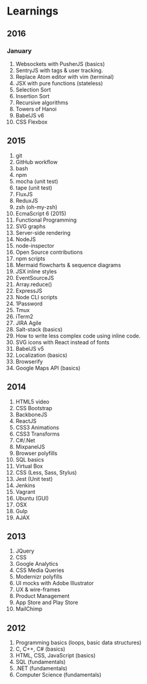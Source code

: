 # Learnings

## 2016

### January

1. Websockets with PusherJS (basics)
1. SentryJS with tags & user tracking.
1. Replace Atom editor with vim (terminal)
1. JSX with pure functions (stateless)
1. Selection Sort
1. Insertion Sort
1. Recursive algorithms
1. Towers of Hanoi
1. BabelJS v6
1. CSS Flexbox

## 2015

1. git
1. GitHub workflow
1. bash
1. npm
1. mocha (unit test)
1. tape (unit test)
1. FluxJS
1. ReduxJS
1. zsh (oh-my-zsh)
1. EcmaScript 6 (2015)
1. Functional Programming
1. SVG graphs
1. Server-side rendering
1. NodeJS
1. node-inspector
1. Open Source contributions
1. npm scripts
1. Mermaid flowcharts & sequence diagrams
1. JSX inline styles
1. EventSourceJS
1. Array.reduce()
1. ExpressJS
1. Node CLI scripts
1. 1Password
1. Tmux
1. iTerm2
1. JIRA Agile
1. Salt-stack (basics)
1. How to write less complex code using inline code.
1. SVG icons with React instead of fonts
1. BabelJS v5
1. Localization (basics)
1. Browserify
1. Google Maps API (basics)

## 2014

1. HTML5 video
1. CSS Bootstrap
1. BackboneJS
1. ReactJS
1. CSS3 Animations
1. CSS3 Transforms
1. C#/.Net
1. MixpanelJS
1. Browser polyfills
1. SQL basics
1. Virtual Box
1. CSS (Less, Sass, Stylus)
1. Jest (Unit test)
1. Jenkins
1. Vagrant
1. Ubuntu (GUI)
1. OSX
1. Gulp
1. AJAX

## 2013

1. JQuery
1. CSS
1. Google Analytics
1. CSS Media Queries
1. Modernizr polyfills
1. UI mocks with Adobe Illustrator
1. UX & wire-frames 
1. Product Management
1. App Store and Play Store 
1. MailChimp

## 2012

1. Programming basics (loops, basic data structures)
1. C, C++, C# (basics)
1. HTML, CSS, JavaScript (basics)
1. SQL (fundamentals)
1. .NET (fundamentals)
1. Computer Science (fundamentals)
